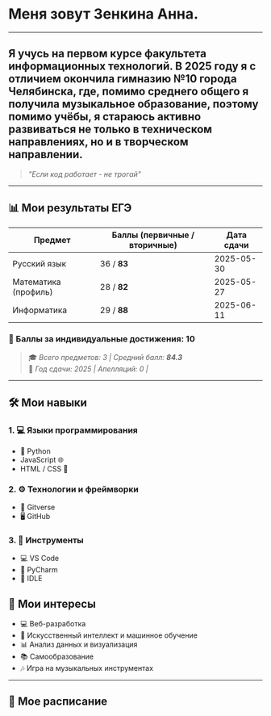 # Меня зовут Зенкина Анна.
---
## Я учусь на первом курсе факультета информационных технологий. В 2025 году я с отличием окончила гимназию №10 города Челябинска, где, помимо среднего общего я получила музыкальное образование, поэтому помимо учёбы, я стараюсь активно развиваться не только в техническом направлениях, но и в творческом направлении.

> *"Если код работает - не трогай"*


---

## 📊 Мои результаты ЕГЭ

| Предмет                  | Баллы (первичные / вторичные) | Дата сдачи       |
|--------------------------|------------------------------|------------------|
| Русский язык             | 36 / **83**                  | 2025-05-30       | 
| Математика (профиль)     | 28 / **82**                  | 2025-05-27       | 
| Информатика              | 29 / **88**                  | 2025-06-11       |

### 🥇 Баллы за индивидуальные достижения: 10    
> 🎓 *Всего предметов: 3 | Средний балл: **84.3***  
> 📅 *Год сдачи: 2025 | Апелляций: 0 |*

---

## 🛠 Мои навыки

### 1. 💻 Языки программирования
- 🐍 Python 
- JavaScript 🌐
- HTML / CSS 🎨

### 2. ⚙️ Технологии и фреймворки
- 💾 Gitverse
- 🖥️ GitHub 

### 3. 🧰 Инструменты
- 💻 VS Code    
- 👾 PyCharm
- 🤖 IDLE

## 🧠 Мои интересы

- 💻 Веб-разработка
- 🤖 Искусственный интеллект и машинное обучение
- 📊 Анализ данных и визуализация
- 📚 Самообразование
- 🎶 Игра на музыкальных инструментах
---

## 📅 Мое расписание
